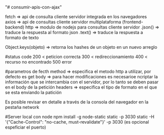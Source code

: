 "# consumir-apis-con-ajax" 

fetch => api de consulta cliente servidor integrada en los navegadores  
axios => api de consultas cliente servidor multiplataforma (frontend-backend)
http => modulo de nodejs para consultas cliente servidor
.json() => traduce la respuesta al formato json
.text() => traduce la respuesta a formato de texto

Object.keys(objeto) => retorna los hashes de un objeto en un nuevo arreglo

#status code 
200 < peticion correcta 
300 < redireccionamiento
400 < recurso no encontrado
500 error

#parametros de fecth
method => especifica el metodo http a utilizar, por defecto es get
body => para hacer modificaciones es necesarioe ncriptar la información que se intercambia con el servidor, por lo tanto se deben pasar en el body de la petición
headers => especifica el tipo de formato en el que se esta enviando la patición

Es posible revisar en detalle a través de la consola del navegador en la pestaña network

#Server local con node
npm install -g node-static
static -p 3030
static -H '{"Cache-Control": "no-cache, must-revalidate"}' -p 3030  (es opcional espeficiar el puerto)